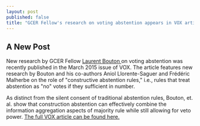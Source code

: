 ```yaml
---
layout: post
published: false
title: "GCER Fellow's research on voting abstention appears in VOX article"
---
```


## A New Post

<p>  New research by GCER Fellow <a href="https://sites.google.com/site/boutonllj/"> Laurent Bouton </a>  on voting abstention was recently published in the March 2015 issue of VOX. The article features new research by Bouton and his co-authors Aniol Llorente-Saguer and Frédéric Malherbe on the role of "constructive abstention rules," i.e., rules that treat abstention as "no" votes if they sufficient in number. </p>

<p> As distinct from the silent consent of traditional abstention rules, Bouton, et. al. show that construction abstention can effectively combine the information aggregation aspects of majority rule while still allowing for veto power. <a href="http://www.voxeu.org/article/constructive-abstention-reforming-european-council-voting"> The full VOX article can be found here.</a>  </p>